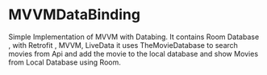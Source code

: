 # MVVMDataBinding
Simple Implementation of MVVM with Databing. It contains Room Database , with Retrofit , MVVM, LiveData it uses TheMovieDatabase to search movies from Api and add the movie to the local database and show Movies from Local Database using Room.
